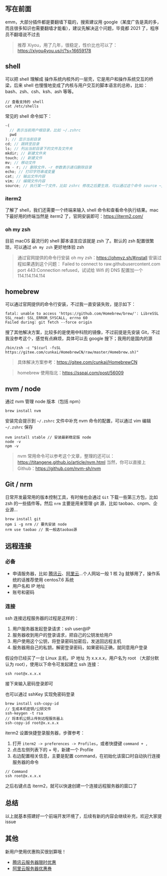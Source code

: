 ## 写在前面

emm，大部分插件都是要翻墙下载的，搜索建议用 google（某度广告是真的多，而且很多知识也需要翻墙才能看），建议先解决这个问题，毕竟都 2021 了，程序员不翻墙说不过去

> 推荐 Xiyou，用了几年，很稳定，性价比也可以了：https://xiyou4you.us/r/?s=16659178

## shell

可以把 shell 理解成 操作系统内核外的一层壳，它是用户和操作系统交互的桥梁，后来 shell 也慢慢地变成了内核与用户交互的脚本语言的总称，比如：bash、zsh、csh、ksh、ash 等等。

```
// 查看支持的 shell
cat /etc/shells
```

常见的 shell 命令如下：

```js
~(
  // 表示当前用户根目录，比如 ~/.zshrc
  pwd
); // 显示当前目录
cd; // 跳转至目录
ls; // 列出当前目录下的文件及文件夹
mkdir; // 新建文件夹
touch; // 新建文件
mv; // 移动文件
rm - r; // 删除文件，-r 参数表示递归删除目录
echo; // 打印字符串或变量
cat; // 输出文件内容
vim; // 编辑文件内容
source; // 执行某一个文件，比如 zshrc 修改之后要生效，可以通过这个命令 source ~/.zshrc，或者重开一个窗口
```

### iterm2

了解了 shell，我们还需要一个终端来输入 shell 命令和查看命令执行结果。mac 下最好用的终端当然是 iterm2 了，官网安装即可：https://iterm2.com/

### oh my zsh

目前 macOS 最流行的 shell 脚本语言应该就是 zsh 了。默认的 zsh 配置很繁琐，可以通过 `oh my zsh` 更好地体验 zsh

> 通过官网提供的命令行安装 oh my zsh：https://ohmyz.sh/#install
> 安装过程如果遇到这个问题： Failed to connect to raw.githubusercontent.com port 443:Connection refused，试试给 Wifi 的 DNS 配置加一个 114.114.114.114

## homebrew

可以通过官网提供的命令行安装，不过我一直安装失败，提示如下：

```
fatal: unable to access 'https://github.com/Homebrew/brew/': LibreSSL SSL_read: SSL_ERROR_SYSCALL, errno 60
Failed during: git fetch --force origin
```

搜了其他解决方案，比较多的是使用中科院的镜像，不过前提是先安装 Git，不过我没参考这个，感觉有点麻烦，具体可以去 google 搜下；我用的是国内的源

```
/bin/zsh -c "$(curl -fsSL https://gitee.com/cunkai/HomebrewCN/raw/master/Homebrew.sh)"
```

> 具体解决方案参考：https://gitee.com/cunkai/HomebrewCN

> homebrew 使用指北：https://sspai.com/post/56009

## nvm / node

通过 nvm 管理 node 版本（包括 npm）

```
brew install nvm
```

安装完会提示到 `~/.zshrc` 文件中补充 nvm 命令的配置，可以通过 vim 编辑 `~/.zshrc` 保存

```
nvm install stable // 安装最新稳定版 node
node -v
npm -v
```

> nvm 常用命令可以参考这个文章，整理的还可以：https://titangene.github.io/article/nvm.html
> 当然，你可以直接上 Github：https://github.com/nvm-sh/nvm

## Git / nrm

日常开发最常用的版本控制工具，有时候也会通过 `Git` 下载一些第三方包，比如 zsh 的一些插件等。然后 `nrm` 主要是用来管理 git 源，比如 taobao、cnpm、企业源...

```
brew install git
npm i -g nrm // 要先安装 node
nrm use taobao // 我一般选taobao源
```

## 远程连接

### 必备

- 申请服务器，比如 [腾讯云](https://curl.qcloud.com/q3nCBH0x)、[阿里云](https://www.aliyun.com/activity/ambassador/share-gift/goods?taskCode=shareNew2108&recordId=null&userCode=4ta4u3yh)...个人网站一般 1 核 2g 就够用了，操作系统的话推荐使用 centos7.6 系统
- 用户名和 IP 地址
- 账号和密码

### 连接

ssh 连接远程服务器的过程是这样的：

1. 用户服务器发起登录请求：ssh user@IP
2. 服务器收到用户的登录请求，把自己的公钥发给用户
3. 用户使用这个公钥，将登录密码加密后，发送回远程主机
4. 服务器用自己的私钥，解密登录密码，如果密码正确，就同意用户登录

假设你已经买了一台 Linux 主机，IP 地址 为 x.x.x.x，用户名为 root （大部分默认为 root），使用以下命令可发起建立 ssh 连接：

```
ssh root@x.x.x.x
```

接下来输入密码登录即可

也可以通过 sshKey 实现免密码登录

```
brew install ssh-copy-id
// 生成本机密钥/公钥文件
ssh-keygen -t rsa
// 将本机公钥上传到远程服务器上
ssh-copy-id root@x.x.x.x
```

iterm2 设置快捷登录服务器，步骤参考：

1. 打开 `iterm2 -> preferences -> Profiles`，或者快捷键 `command + ,`
2. 点击左侧列表下的 + 号，新建一个 Profile
3. 右边配置相关信息，主要是配置 command，在初始化该窗口时自动执行连接服务器的命令

```
// Command
ssh root@x.x.x.x
```

之后右键点击 iterm2，就可以快速创建一个连接远程服务器的窗口了

## 总结

以上就基本搭建好一个前端开发环境了，后续有新的内容会继续补充，欢迎大家提 issue

## 其他

新用户使用优惠购买很划算哦！

- [腾讯云服务器限时优惠](https://curl.qcloud.com/q3nCBH0x)
- [阿里云服务器优惠券](https://www.aliyun.com/activity/ambassador/share-gift/goods?taskCode=shareNew2108&recordId=null&userCode=4ta4u3yh)

